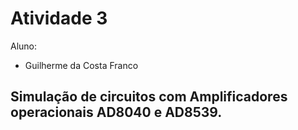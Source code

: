 # Atividade 3
Aluno: 
* Guilherme da Costa Franco

## Simulação de circuitos com Amplificadores operacionais AD8040 e AD8539.
